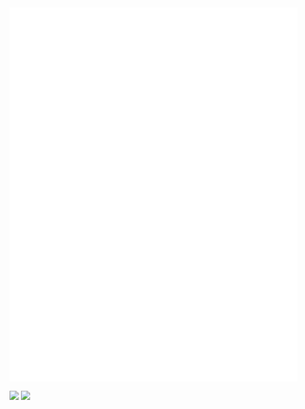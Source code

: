 ![Metrics](/github-metrics.svg)

<img src="https://github-readme-stats.vercel.app/api?username=IcyLightDream&show_icons=true&count_private=true&icon_color=eed0d2&text_color=24292e&bg_color=ffffff&title_color=eed0d2&hide_title=true" />
<img src="https://github-readme-stats.vercel.app/api/top-langs/?username=IcyLightDream&layout=compact&icon_color=eed0d2&text_color=24292e&bg_color=ffffff&title_color=eed0d2&hide_title=false" />
